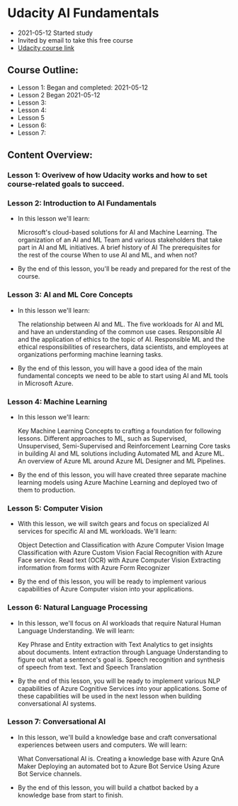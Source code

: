 # Udacity AI Fundamentals
* 2021-05-12 Started study 
* Invited by email to take this free course 
* [Udacity course link](https://www.udacity.com/course/ai-fundamentals--ud099?bsft_aaid=affd8710-61ff-4001-baca-1d4a7303381d&bsft_eid=ad60985b-18d9-30b1-f123-34893b099da5&utm_campaign=acq_100_2021-05-11_ud099_ai-fundamentals_global&utm_source=blueshift&utm_medium=email&utm_content=acq_100_2021-05-11_ud099_ai-fundamentals_global&bsft_clkid=77afbb81-9b4a-4c11-95b3-5dcf718fd18b&bsft_uid=d38f0718-f57a-4cfe-a1b4-737aa5ded007&bsft_mid=d541deb1-19e9-4edd-90ce-d24c004956f3&bsft_mime_type=html&bsft_ek=2021-05-11T17%3A21%3A48Z&bsft_lx=3&bsft_tv=35)


## Course Outline:
* Lesson 1: Began and completed: 2021-05-12
* Lesson 2 Began 2021-05-12
* Lesson 3:
* Lesson 4:
* Lesson 5 
* Lesson 6: 
* Lesson 7:

## Content Overview: 
### Lesson 1: Overivew of how Udacity works and how to set course-related goals to succeed. 

### Lesson 2: Introduction to AI Fundamentals
* In this lesson we'll learn:

    Microsoft's cloud-based solutions for AI and Machine Learning.
    The organization of an AI and ML Team and various stakeholders that take part in AI and ML initiatives.
    A brief history of AI
    The prerequisites for the rest of the course
    When to use AI and ML, and when not?

* By the end of this lesson, you'll be ready and prepared for the rest of the course.

### Lesson 3: AI and ML Core Concepts
* In this lesson we'll learn:

    The relationship between AI and ML.
    The five workloads for AI and ML and have an understanding of the common use cases.
    Responsible AI and the application of ethics to the topic of AI.
    Responsible ML and the ethical responsibilities of researchers, data scientists, and employees at organizations performing machine learning tasks.

* By the end of this lesson, you will have a good idea of the main fundamental concepts we need to be able to start using AI and ML tools in Microsoft Azure.

### Lesson 4: Machine Learning
* In this lesson we'll learn:

    Key Machine Learning Concepts to crafting a foundation for following lessons.
    Different approaches to ML, such as Supervised, Unsupervised, Semi-Supervised and Reinforcement Learning
    Core tasks in building AI and ML solutions including Automated ML and Azure ML.
    An overview of Azure ML around Azure ML Designer and ML Pipelines.

* By the end of this lesson, you will have created three separate machine learning models using Azure Machine Learning and deployed two of them to production.

### Lesson 5: Computer Vision
* With this lesson, we will switch gears and focus on specialized AI services for specific AI and ML workloads. We'll learn:

    Object Detection and Classification with Azure Computer Vision
    Image Classification with Azure Custom Vision
    Facial Recognition with Azure Face service.
    Read text (OCR) with Azure Computer Vision
    Extracting information from forms with Azure Form Recognizer

* By the end of this lesson, you will be ready to implement various capabilities of Azure Computer vision into your applications.


### Lesson 6: Natural Language Processing
* In this lesson, we'll focus on AI workloads that require Natural Human Language Understanding. We will learn:

    Key Phrase and Entity extraction with Text Analytics to get insights about documents.
    Intent extraction through Language Understanding to figure out what a sentence's goal is.
    Speech recognition and synthesis of speech from text.
    Text and Speech Translation
* By the end of this lesson, you will be ready to implement various NLP capabilities of Azure Cognitive Services into your applications. Some of these capabilities will be used in the next lesson when building conversational AI systems.

### Lesson 7: Conversational AI
* In this lesson, we'll build a knowledge base and craft conversational experiences between users and computers. We will learn:

    What Conversational AI is.
    Creating a knowledge base with Azure QnA Maker
    Deploying an automated bot to Azure Bot Service
    Using Azure Bot Service channels.
* By the end of this lesson, you will build a chatbot backed by a knowledge base from start to finish.
